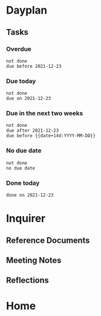 # Dayplan
## Tasks
### Overdue
```tasks
not done
due before 2021-12-23
```

### Due today
```tasks
not done
due on 2021-12-23
```

### Due in the next two weeks
```tasks
not done
due after 2021-12-23
due before {{date+14d:YYYY-MM-DD}}
```

### No due date
```tasks
not done
no due date
```

### Done today
```tasks
done on 2021-12-23
```


# Inquirer

## Reference Documents

## Meeting Notes

## Reflections


# Home